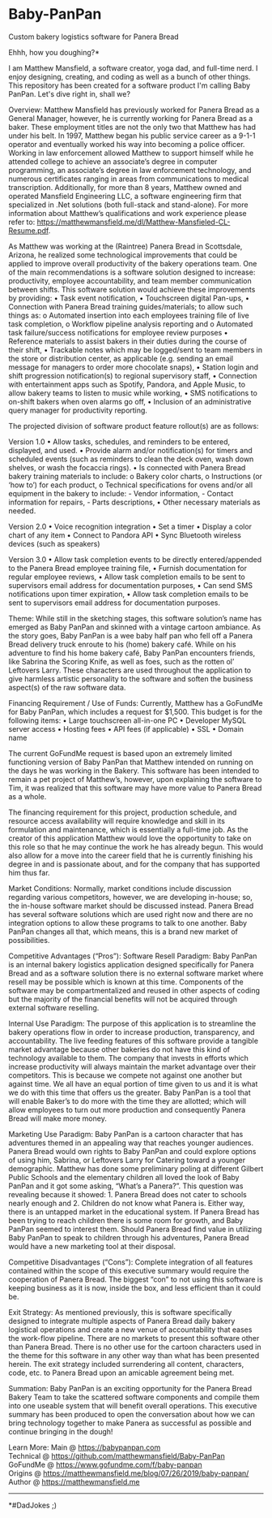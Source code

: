 # Baby-PanPan
 Custom bakery logistics software for Panera Bread 

 Ehhh, how you doughing?*

I am Matthew Mansfield, a software creator, yoga dad, and full-time nerd. I enjoy designing, creating, and coding as well as a bunch of other things. This repository has been created for a software product I'm calling Baby PanPan. Let's dive right in, shall we?

Overview: 
Matthew Mansfield has previously worked for Panera Bread as a General Manager, however, he is currently working for Panera Bread as a baker. These employment titles are not the only two that Matthew has had under his belt. In 1997, Matthew began his public service career as a 9-1-1 operator and eventually worked his way into becoming a police officer. Working in law enforcement allowed Matthew to support himself while he attended college to achieve an associate’s degree in computer programming, an associate’s degree in law enforcement technology, and numerous certificates ranging in areas from communications to medical transcription. Additionally, for more than 8 years, Matthew owned and operated Mansfield Engineering LLC, a software engineering firm that specialized in .Net solutions (both full-stack and stand-alone). For more information about Matthew’s qualifications and work experience please refer to: https://matthewmansfield.me/dl/Matthew-Mansfieled-CL-Resume.pdf. 

As Matthew was working at the (Raintree) Panera Bread in Scottsdale, Arizona, he realized some technological improvements that could be applied to improve overall productivity of the bakery operations team. One of the main recommendations is a software solution designed to increase: productivity, employee accountability, and team member communication between shifts. This software solution would achieve these improvements by providing:
•	Task event notification,
•	Touchscreen digital Pan-ups,
•	Connection with Panera Bread training guides/materials; to allow such things as:
o	Automated insertion into each employees training file of live task completion,
o	Workflow pipeline analysis reporting and
o	Automated task failure/success notifications for employee review purposes 
•	Reference materials to assist bakers in their duties during the course of their shift,
•	Trackable notes which may be logged/sent to team members in the store or distribution center, as applicable (e.g. sending an email message for managers to order more chocolate snaps),
•	Station login and shift progression notification(s) to regional supervisory staff,
•	Connection with entertainment apps such as Spotify, Pandora, and Apple Music, to allow bakery teams to listen to music while working,
•	SMS notifications to on-shift bakers when oven alarms go off,
•	Inclusion of an administrative query manager for productivity reporting.

The projected division of software product feature rollout(s) are as follows:

Version 1.0
•	Allow tasks, schedules, and reminders to be entered, displayed, and used.
•	Provide alarm and/or notification(s) for timers and scheduled events (such as reminders to clean the deck oven, wash down shelves, or wash the focaccia rings).
•	Is connected with Panera Bread bakery training materials to include:
	o	Bakery color charts,
	o	Instructions (or ‘how to’) for each product,
	o	Technical specifications for ovens and/or all equipment in the bakery to include:
		-	Vendor information,
		-	Contact information for repairs,
		-	Parts descriptions,
•	Other necessary materials as needed.

Version 2.0
•	Voice recognition integration
•	Set a timer 
•	Display a color chart of any item
•	Connect to Pandora API
•	Sync Bluetooth wireless devices (such as speakers)

Version 3.0
•	Allow task completion events to be directly entered/appended to the Panera Bread employee training file,
•	Furnish documentation for regular employee reviews,
•	Allow task completion emails to be sent to supervisors email address for documentation purposes,
•	Can send SMS notifications upon timer expiration,
•	Allow task completion emails to be sent to supervisors email address for documentation purposes.

Theme:
While still in the sketching stages, this software solution’s name has emerged as Baby PanPan and skinned with a vintage cartoon ambiance. As the story goes, Baby PanPan is a wee baby half pan who fell off a Panera Bread delivery truck enroute to his (home) bakery café. While on his adventure to find his home bakery café, Baby PanPan encounters friends, like Sabrina the Scoring Knife, as well as foes, such as the rotten ol’ Leftovers Larry. These characters are used throughout the application to give harmless artistic personality to the software and soften the business aspect(s) of the raw software data.  

Financing Requirement / Use of Funds: 
Currently, Matthew has a GoFundMe for Baby PanPan, which includes a request for $1,500. This budget is for the following items:
•	Large touchscreen all-in-one PC
•	Developer MySQL server access
•	Hosting fees
•	API fees (if applicable)
•	SSL
•	Domain name

The current GoFundMe request is based upon an extremely limited functioning version of Baby PanPan that Matthew intended on running on the days he was working in the Bakery. This software has been intended to remain a pet project of Matthew’s, however, upon explaining the software to Tim, it was realized that this software may have more value to Panera Bread as a whole.

The financing requirement for this project, production schedule, and resource access availability will require knowledge and skill in its formulation and maintenance, which is essentially a full-time job. As the creator of this application Matthew would love the opportunity to take on this role so that he may continue the work he has already begun. This would also allow for a move into the career field that he is currently finishing his degree in and is passionate about, and for the company that has supported him thus far.

Market Conditions: 
Normally, market conditions include discussion regarding various competitors, however, we are developing in-house; so, the in-house software market should be discussed instead. Panera Bread has several software solutions which are used right now and there are no integration options to allow these programs to talk to one another. Baby PanPan changes all that, which means, this is a brand new market of possibilities.

Competitive Advantages (“Pros”): 
Software Resell Paradigm: Baby PanPan is an internal bakery logistics application designed specifically for Panera Bread and as a software solution there is no external software market where resell may be possible which is known at this time. Components of the software may be compartmentalized and reused in other aspects of coding but the majority of the financial benefits will not be acquired through external software reselling. 

Internal Use Paradigm: The purpose of this application is to streamline the bakery operations flow in order to increase production, transparency, and accountability. The live feeding features of this software provide a tangible market advantage because other bakeries do not have this kind of technology available to them. The company that invests in efforts which increase productivity will always maintain the market advantage over their competitors. This is because we compete not against one another but against time. We all have an equal portion of time given to us and it is what we do with this time that offers us the greater. Baby PanPan is a tool that will enable Baker’s to do more with the time they are allotted; which will allow employees to turn out more production and consequently Panera Bread will make more money.  

Marketing Use Paradigm: Baby PanPan is a cartoon character that has adventures themed in an appealing way that reaches younger audiences. Panera Bread would own rights to Baby PanPan and could explore options of using him, Sabrina, or Leftovers Larry for Catering toward a younger demographic. Matthew has done some preliminary poling at different Gilbert Public Schools and the elementary children all loved the look of Baby PanPan and it got some asking, “What’s a Panera?”. This question was revealing because it showed: 1. Panera Bread does not cater to schools nearly enough and 2. Children do not know what Panera is. Either way, there is an untapped market in the educational system. If Panera Bread has been trying to reach children there is some room for growth, and Baby PanPan seemed to interest them. Should Panera Bread find value in utilizing Baby PanPan to speak to children through his adventures, Panera Bread would have a new marketing tool at their disposal. 

Competitive Disadvantages (“Cons”): 
Complete integration of all features contained within the scope of this executive summary would require the cooperation of Panera Bread. The biggest “con” to not using this software is keeping business as it is now, inside the box, and less efficient than it could be.  

Exit Strategy: 
As mentioned previously, this is software specifically designed to integrate multiple aspects of Panera Bread daily bakery logistical operations and create a new venue of accountability that eases the work-flow pipeline. There are no markets to present this software other than Panera Bread. There is no other use for the cartoon characters used in the theme for this software in any other way than what has been presented herein. The exit strategy included surrendering all content, characters, code, etc. to Panera Bread upon an amicable agreement being met.

Summation:
Baby PanPan is an exciting opportunity for the Panera Bread Bakery Team to take the scattered software components and compile them into one useable system that will benefit overall operations. This executive summary has been produced to open the conversation about how we can bring technology together to make Panera as successful as possible and continue bringing in the dough!

Learn More:
Main 		@ https://babypanpan.com<br>
Technical 	@ https://github.com/matthewmansfield/Baby-PanPan<br>
GoFundMe 	@ https://www.gofundme.com/f/baby-panpan<br>
Origins 	@ https://matthewmansfield.me/blog/07/26/2019/baby-panpan/<br>
Author		@ https://matthewmansfield.me<br>

---
*#DadJokes ;)